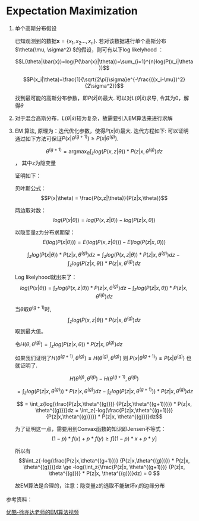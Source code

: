 # Expectation Maximization #

1. 单个高斯分布假设

    已知观测到的数据$\mathbf{x}=\{x_1, x_2 ..., x_n\}$. 若对该数据进行单个高斯分布$\theta(\mu, \sigma^2) $的假设，则可有以下log likelyhood ：

    $$L(\theta|\bar{x})=log(P(\bar{x}|\theta))=\sum_{i=1}^{n}log(P(x_i|\theta))$$

    $$P(x_i|\theta)=\frac{1}{\sqrt{2\pi}\sigma}e^{-\frac{({x_i-\mu})^2}{2\sigma^2}}$$

    找到最可能的高斯分布参数，即$P(\bar{x}|\theta)$最大. 可以对$L(\theta|\bar{x})$求导, 令其为0，解得$\theta$

2. 对于混合高斯分布，$L(\theta|\bar{x})$较为复杂，故需要引入EM算法来进行求解


3. EM 算法, 原理为：迭代优化参数，使得$P({x}|\theta)$最大. 迭代方程如下: 可以证明通过如下方法可保证$P({x}|\theta^{(g+1)}) \ge P(x|\theta^{(g)})$. 

    $$\theta^{(g+1)}=\mathop{\arg\max}_{\theta}\int_{z}{log(P(x,z|\theta)) * P(z|x, \theta^{(g)})}dz$$， 其中z为隐变量

    证明如下：

    贝叶斯公式： $$P(x|\theta) = \frac{P(x,z|\theta)}{P(z|x,\theta)}$$
        
    两边取对数： $$log(P(x|\theta)) = log(P(x,z|\theta)) - log(P(z|x,\theta))$$

    以隐变量z为分布求期望： $$E(log(P(x|\theta))) = E(log(P(x,z|\theta))) - E(log(P(z|x,\theta)))$$

    $$\int_z{log(P(x|\theta)) * P(z|x, \theta^{(g)})}dz = \int_z{log(P(x,z|\theta)) * P(z|x, \theta^{(g)})}dz - \int_z{log(P(z|x,\theta)) * P(z|x, \theta^{(g)})}dz $$

    Log likelyhood就出来了： $$log(P(x|\theta)) = \int_z{log(P(x,z|\theta)) * P(z|x, \theta^{(g)})}dz - \int_z{log(P(z|x,\theta)) * P(z|x, \theta^{(g)})}dz $$

    当$\theta$取$\theta^{(g+1)}$时, $$\int_z{log(P(x,z|\theta)) * P(z|x, \theta^{(g)})}dz$$取到最大值。

    令$H(\theta, \theta^{(g)}) = \int_z{log(P(z|x,\theta)) * P(z|x, \theta^{(g)})}dz$

    如果我们证明了$H(\theta^{(g+1)}, \theta^{(g)}) \le H(\theta^{(g)}, \theta^{(g)})$ 则 $P({x}|\theta^{(g+1)}) \ge P(x|\theta^{(g)})$ 也就证明了.

    $$H(\theta^{(g)}, \theta^{(g)}) - H(\theta^{(g+1)}, \theta^{(g)})$$

    $$ = \int_z{log(P(z|x,\theta^{(g)})) * P(z|x, \theta^{(g)})}dz - \int_z{log(P(z|x,\theta^{(g+1)})) * P(z|x, \theta^{(g)})}dz $$

    $$ = \int_z{log(\frac{P(z|x,\theta^{(g)})} {P(z|x,\theta^{(g+1)})}) * P(z|x, \theta^{(g)})}dz = \int_z{-log(\frac{P(z|x,\theta^{(g+1)})} {P(z|x,\theta^{(g)})}) * P(z|x, \theta^{(g)})}dz$$

    为了证明这一点，需要用到Convax函数的知识即Jensen不等式：$$(1-p)*f(x)+p*f(y) \ge f[(1-p)*x + p*y]$$

    所以有$$\int_z{-log(\frac{P(z|x,\theta^{(g+1)})} {P(z|x,\theta^{(g)})}) * P(z|x, \theta^{(g)})}dz \ge -log(\int_z{\frac{P(z|x, \theta^{(g+1)})} {P(z|x, \theta^{(g)})} * P(z|x, \theta^{(g)})}dz) = 0 $$

    故EM算法是合理的，注意：隐变量z的选取不能破坏$x_i$的边缘分布


参考资料：

[优酷-徐亦达老师的EM算法视频](http://v.youku.com/v_show/id_XMTM1MjY1MDU5Mg==.html?spm=a2hzp.8253869.0.0 "EM Algorithm")




